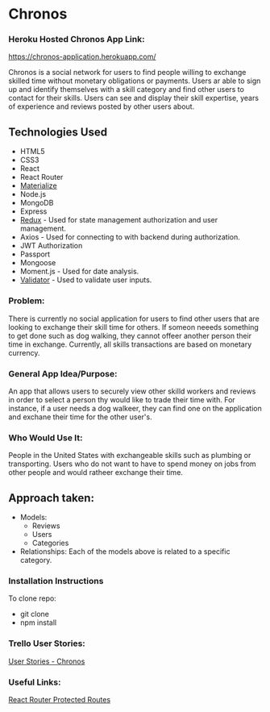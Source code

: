 # Chronos

### Heroku Hosted Chronos App Link:
https://chronos-application.herokuapp.com/

Chronos is a social network for users to find people willing to exchange skilled time without monetary obligations or payments. Users ar able to sign up and identify themselves with a skill category and find other users to contact for their skills. Users can see and display their skill expertise, years of experience and reviews posted by other users about. 

## Technologies Used
* HTML5
* CSS3 
* React 
* React Router
* [Materialize](https://materializecss.com/)
* Node.js
* MongoDB
* Express
* [Redux](https://redux.js.org/) - Used for state management authorization and user management.
* Axios - Used for connecting to with backend during authorization.
* JWT Authorization
* Passport
* Mongoose
* Moment.js - Used for date analysis.
* [Validator](https://www.npmjs.com/package/validator) - Used to validate user inputs.


### Problem: 
There is currently no social application for users to find other users that are looking to exchange their skill time for others. If someon neeeds something to get done such as dog walking, they cannot offeer another person their time in exchange. Currently, all skills transactions are based on monetary currency.

### General App Idea/Purpose: 
An app that allows users to securely view other skilld workers and reviews in order to select a person thy would like to trade their time with. For instance, if a user needs a dog walkeer, they can find one on the application and exchane their time for the other user's. 

### Who Would Use It: 
People in the United States with exchangeable skills such as plumbing or transporting. Users who do not want to have to spend money on jobs from other people and would ratheer exchange their time.

## Approach taken:
* Models: 
    * Reviews
    * Users
    * Categories
* Relationships: Each of the models above is related to a specific category.

### Installation Instructions
To clone repo:
* git clone
* npm install

### Trello User Stories:
[User Stories - Chronos](https://trello.com/b/e0cmryP4/chronos-user-stories)

### Useful Links:
[React Router Protected Routes](https://tylermcginnis.com/react-router-protected-routes-authentication/)
